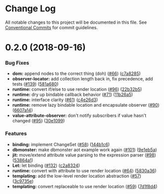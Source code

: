 # Change Log

All notable changes to this project will be documented in this file.
See [Conventional Commits](https://conventionalcommits.org) for commit guidelines.

<a name="0.2.0"></a>
# 0.2.0 (2018-09-16)


### Bug Fixes

* **dom:** append nodes to the correct thing (doh) ([#66](https://github.com/aurelia/aurelia/issues/66)) ([c7a8285](https://github.com/aurelia/aurelia/commit/c7a8285))
* **observer-locator:** add collection length back in, fix precedence, add tests ([#139](https://github.com/aurelia/aurelia/issues/139)) ([581a680](https://github.com/aurelia/aurelia/commit/581a680))
* **runtime:** convert if/else to use render location ([#96](https://github.com/aurelia/aurelia/issues/96)) ([22b32b5](https://github.com/aurelia/aurelia/commit/22b32b5))
* **runtime:** dry up bindable callback behavior ([#71](https://github.com/aurelia/aurelia/issues/71)) ([11b26a5](https://github.com/aurelia/aurelia/commit/11b26a5))
* **runtime:** interface clarity ([#61](https://github.com/aurelia/aurelia/issues/61)) ([c4e26d3](https://github.com/aurelia/aurelia/commit/c4e26d3))
* **runtime:** remove lazy bindable location and encapsulate observer ([#90](https://github.com/aurelia/aurelia/issues/90)) ([6607a14](https://github.com/aurelia/aurelia/commit/6607a14))
* **value-attribute-observer:** don't notify subscribers if value hasn't changed ([#95](https://github.com/aurelia/aurelia/issues/95)) ([30e1099](https://github.com/aurelia/aurelia/commit/30e1099))


### Features

* **binding:** implement ChangeSet ([#58](https://github.com/aurelia/aurelia/issues/58)) ([144b1c6](https://github.com/aurelia/aurelia/commit/144b1c6))
* **dbmonster:** make dbmonster aot example work again ([#101](https://github.com/aurelia/aurelia/issues/101)) ([9e1eb5a](https://github.com/aurelia/aurelia/commit/9e1eb5a))
* **jit:** move/extend attribute value parsing to the expression parser ([#98](https://github.com/aurelia/aurelia/issues/98)) ([53864a1](https://github.com/aurelia/aurelia/commit/53864a1))
* **Let:** let binding ([#132](https://github.com/aurelia/aurelia/issues/132)) ([c2a8324](https://github.com/aurelia/aurelia/commit/c2a8324))
* **runtime:** convert with attribute to use render location ([#64](https://github.com/aurelia/aurelia/issues/64)) ([5830a36](https://github.com/aurelia/aurelia/commit/5830a36))
* **templating:** add the low-level render location abstraction ([#57](https://github.com/aurelia/aurelia/issues/57)) ([3c9735e](https://github.com/aurelia/aurelia/commit/3c9735e))
* **templating:** convert replaceable to use render location ([#59](https://github.com/aurelia/aurelia/issues/59)) ([7d1f8d4](https://github.com/aurelia/aurelia/commit/7d1f8d4))
